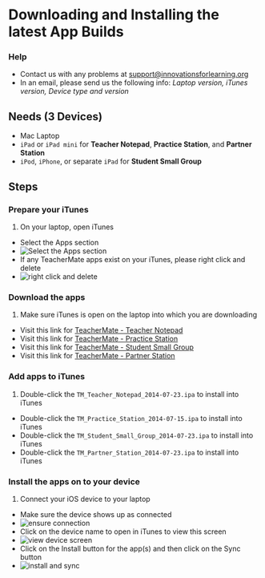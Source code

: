 # Downloading and Installing the latest App Builds

### Help

* Contact us with any problems at <support@innovationsforlearning.org>
* In an email, please send us the following info: *Laptop version, iTunes version, Device type and version*

## Needs (3 Devices)

* Mac Laptop
* `iPad` or `iPad mini` for **Teacher Notepad**, **Practice Station**, and **Partner Station**
* `iPod`, `iPhone`, or separate `iPad` for **Student Small Group**

## Steps

### Prepare your iTunes

1. On your laptop, open iTunes
* Select the Apps section
* ![Select the Apps section](http://bit.ly/1wfc9yv)
* If any TeacherMate apps exist on your iTunes, please right click and delete
* ![right click and delete](http://bit.ly/1wfbsF9)

### Download the apps

1. Make sure iTunes is open on the laptop into which you are downloading
* Visit this link for [TeacherMate - Teacher Notepad](https://db.tt/NfG8DSkd)
* Visit this link for [TeacherMate - Practice Station](https://db.tt/tmx22UH9)
* Visit this link for [TeacherMate - Student Small Group](https://db.tt/9qHAd4W3)
* Visit this link for [TeacherMate - Partner Station](https://db.tt/zB0jR1e6)

### Add apps to iTunes

1. Double-click the `TM_Teacher_Notepad_2014-07-23.ipa` to install into iTunes
* Double-click the `TM_Practice_Station_2014-07-15.ipa` to install into iTunes
* Double-click the `TM_Student_Small_Group_2014-07-23.ipa` to install into iTunes
* Double-click the `TM_Partner_Station_2014-07-23.ipa` to install into iTunes

### Install the apps on to your device

1. Connect your iOS device to your laptop
* Make sure the device shows up as connected
* ![ensure connection](http://bit.ly/1wfbz3z)
* Click on the device name to open in iTunes to view this screen
* ![view device screen](http://bit.ly/1wfbJIk)
* Click on the Install button for the app(s) and then click on the Sync button
* ![install and sync](http://bit.ly/1wfc2mr)